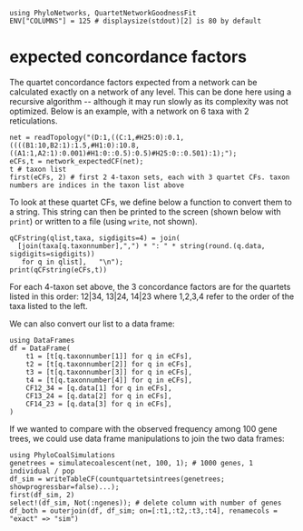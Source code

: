 ```@setup expcf
using PhyloNetworks, QuartetNetworkGoodnessFit
ENV["COLUMNS"] = 125 # displaysize(stdout)[2] is 80 by default
```
# expected concordance factors

The quartet concordance factors expected from a network can be calculated
exactly on a network of any level.
This can be done here using a recursive algorithm -- although it may run slowly
as its complexity was not optimized.
Below is an example, with a network on 6 taxa with 2 reticulations.

```@repl expcf
net = readTopology("(D:1,((C:1,#H25:0):0.1,((((B1:10,B2:1):1.5,#H1:0):10.8,((A1:1,A2:1):0.001)#H1:0::0.5):0.5)#H25:0::0.501):1);");
eCFs,t = network_expectedCF(net);
t # taxon list
first(eCFs, 2) # first 2 4-taxon sets, each with 3 quartet CFs. taxon numbers are indices in the taxon list above
```

To look at these quartet CFs, we define below a function to convert them to a string.
This string can then be printed to the screen (shown below with `print`) or written
to a file (using `write`, not shown).

```@repl expcf
qCFstring(qlist,taxa, sigdigits=4) = join(
  [join(taxa[q.taxonnumber],",") * ": " * string(round.(q.data, sigdigits=sigdigits))
   for q in qlist],   "\n");
print(qCFstring(eCFs,t))
```
For each 4-taxon set above, the 3 concordance factors are for the quartets listed
in this order: 12|34, 13|24, 14|23 where 1,2,3,4 refer to the order of the taxa
listed to the left.

We can also convert our list to a data frame:
```@repl expcf
using DataFrames
df = DataFrame(
    t1 = [t[q.taxonnumber[1]] for q in eCFs],
    t2 = [t[q.taxonnumber[2]] for q in eCFs],
    t3 = [t[q.taxonnumber[3]] for q in eCFs],
    t4 = [t[q.taxonnumber[4]] for q in eCFs],
    CF12_34 = [q.data[1] for q in eCFs],
    CF13_24 = [q.data[2] for q in eCFs],
    CF14_23 = [q.data[3] for q in eCFs],
)
```

If we wanted to compare with the observed frequency among 100 gene trees,
we could use data frame manipulations to join the two data frames:

```@repl expcf
using PhyloCoalSimulations
genetrees = simulatecoalescent(net, 100, 1); # 1000 genes, 1 individual / pop
df_sim = writeTableCF(countquartetsintrees(genetrees; showprogressbar=false)...);
first(df_sim, 2)
select!(df_sim, Not(:ngenes)); # delete column with number of genes
df_both = outerjoin(df, df_sim; on=[:t1,:t2,:t3,:t4], renamecols = "exact" => "sim")
```
